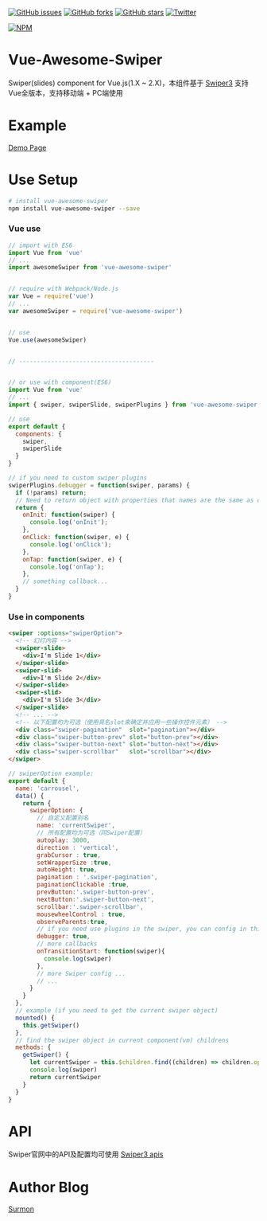 [![GitHub issues](https://img.shields.io/github/issues/surmon-china/vue-awesome-swiper.svg?style=flat-square)](https://github.com/surmon-china/vue-awesome-swiper/issues)
[![GitHub forks](https://img.shields.io/github/forks/surmon-china/vue-awesome-swiper.svg?style=flat-square)](https://github.com/surmon-china/vue-awesome-swiper/network)
[![GitHub stars](https://img.shields.io/github/stars/surmon-china/vue-awesome-swiper.svg?style=flat-square)](https://github.com/surmon-china/vue-awesome-swiper/stargazers)
[![Twitter](https://img.shields.io/twitter/url/https/github.com/surmon-china/vue-awesome-swiper.svg?style=flat-square)](https://twitter.com/intent/tweet?text=Wow:&url=%5Bobject%20Object%5D)

[![NPM](https://nodei.co/npm/vue-awesome-swiper.png?downloads=true&downloadRank=true&stars=true)](https://nodei.co/npm/vue-awesome-swiper/)


# Vue-Awesome-Swiper
Swiper(slides) component for Vue.js(1.X ~ 2.X)，本组件基于 [Swiper3](http://www.swiper.com.cn) 支持Vue全版本，支持移动端 + PC端使用


# Example

[Demo Page](https://surmon-china.github.io/vue-awesome-swiper)


# Use Setup

``` bash
# install vue-awesome-swiper
npm install vue-awesome-swiper --save
```

### Vue use

``` javascript
// import with ES6
import Vue from 'vue'
// ...
import awesomeSwiper from 'vue-awesome-swiper'


// require with Webpack/Node.js
var Vue = require('vue')
// ...
var awesomeSwiper = require('vue-awesome-swiper')


// use
Vue.use(awesomeSwiper)


// --------------------------------------


// or use with component(ES6)
import Vue from 'vue'
// ...
import { swiper, swiperSlide, swiperPlugins } from 'vue-awesome-swiper'

// use
export default {
  components: {
    swiper,
    swiperSlide
  }
}

// if you need to custom swiper plugins
swiperPlugins.debugger = function(swiper, params) {
  if (!params) return;
  // Need to return object with properties that names are the same as callbacks
  return {
    onInit: function(swiper) {
      console.log('onInit');
    },
    onClick: function(swiper, e) {
      console.log('onClick');
    },
    onTap: function(swiper, e) {
      console.log('onTap');
    },
    // something callback...
  }
}
```

### Use in components

``` html
<swiper :options="swiperOption">
  <!-- 幻灯内容 -->
  <swiper-slide>
    <div>I'm Slide 1</div>
  </swiper-slide>
  <swiper-slid>
    <div>I'm Slide 2</div>
  </swiper-slide>
  <swiper-slid>
    <div>I'm Slide 3</div>
  </swiper-slide>
  <!-- ... -->
  <!-- 以下配置均为可选（使用具名slot来确定并应用一些操作控件元素） -->
  <div class="swiper-pagination"  slot="pagination"></div>
  <div class="swiper-button-prev" slot="button-prev"></div>
  <div class="swiper-button-next" slot="button-next"></div>
  <div class="swiper-scrollbar"   slot="scrollbar"></div>
</swiper>
```


``` javascript
// swiperOption example:
export default {
  name: 'carrousel',
  data() {
    return {
      swiperOption: {
        // 自定义配置别名
        name: 'currentSwiper',
        // 所有配置均为可选（同Swiper配置）
        autoplay: 3000,
        direction : 'vertical',
        grabCursor : true,
        setWrapperSize :true,
        autoHeight: true,
        pagination : '.swiper-pagination',
        paginationClickable :true,
        prevButton:'.swiper-button-prev',
        nextButton:'.swiper-button-next',
        scrollbar:'.swiper-scrollbar',
        mousewheelControl : true,
        observeParents:true,
        // if you need use plugins in the swiper, you can config in this
        debugger: true,
        // more callbacks
        onTransitionStart: function(swiper){
          console.log(swiper)
        },
        // more Swiper config ...
        // ...
      }
    }
  },
  // example (if you need to get the current swiper object)
  mounted() {
    this.getSwiper()
  },
  // find the swiper object in current component(vm) childrens
  methods: {
    getSwiper() {
      let currentSwiper = this.$children.find((children) => children.options.name == 'currentSwiper').swiper
      console.log(swiper)
      return currentSwiper
    }
  }
}
```

# API
Swiper官网中的API及配置均可使用
[Swiper3 apis](http://www.swiper.com.cn/api/index.html)



# Author Blog
[Surmon](http://surmon.me)
